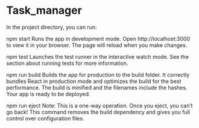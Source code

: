 # Task_manager
In the project directory, you can run:

npm start
Runs the app in development mode. Open http://localhost:3000 to view it in your browser. The page will reload when you make changes.

npm test
Launches the test runner in the interactive watch mode. See the section about running tests for more information.

npm run build
Builds the app for production to the build folder. It correctly bundles React in production mode and optimizes the build for the best performance. The build is minified and the filenames include the hashes. Your app is ready to be deployed.

npm run eject
Note: This is a one-way operation. Once you eject, you can’t go back! This command removes the build dependency and gives you full control over configuration files.


